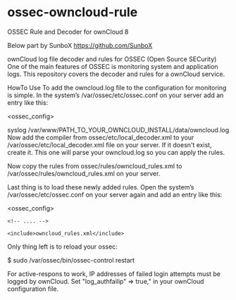 # ossec-owncloud-rule
OSSEC Rule and Decoder for ownCloud 8

Below part by SunboX https://github.com/SunboX

ownCloud log file decoder and rules for OSSEC (Open Source SECurity)
One of the main features of OSSEC is monitoring system and application logs. This repository covers the decoder and rules for a ownCloud service.

HowTo Use
To add the owncloud.log file to the configuration for monitoring is simple. In the system’s /var/ossec/etc/ossec.conf on your server add an entry like this:

<ossec_config>

  <!-- .... -->

  <localfile>
    <log_format>syslog</log_format>
    <location>/var/www/PATH_TO_YOUR_OWNCLOUD_INSTALL/data/owncloud.log</location>
  </localfile>
</ossec_config>
Now add the compiler from ossec/etc/local_decoder.xml to your /var/ossec/etc/local_decoder.xml file on your server. If it doesn't exist, create it. This one will parse your owncloud.log so you can apply the rules.

Now copy the rules from ossec/rules/owncloud_rules.xml to /var/ossec/rules/owncloud_rules.xml on your server.

Last thing is to load these newly added rules. Open the system’s /var/ossec/etc/ossec.conf on your server again and add an entry like this:

<ossec_config>

  <!-- .... -->

  <rules>

    <!-- .... -->

    <include>owncloud_rules.xml</include>
  </rules>
</ossec_config>
Only thing left is to reload your ossec:

$ sudo /var/ossec/bin/ossec-control restart

For active-respons to work, IP addresses of failed login attempts must be logged by ownCloud. Set "log_authfailip” => true," in your ownCloud configuration file.
